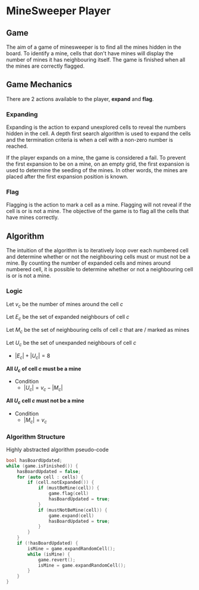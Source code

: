 # MineSweeper Player

## Game

The aim of a game of minesweeper is to find all the mines hidden in the board. To identify a mine, cells that don't have mines will display the number of mines it has neighbouring itself. The game is finished when all the mines are correctly flagged.

## Game Mechanics

There are 2 actions available to the player, **expand** and **flag**.

### Expanding

Expanding is the action to expand unexplored cells to reveal the numbers hidden in the cell. A depth first search algorithm is used to expand the cells and the termination criteria is when a cell with a non-zero number is reached.

If the player expands on a mine, the game is considered a fail. To prevent the first expansion to be on a mine, on an empty grid, the first expansion is used to determine the seeding of the mines. In other words, the mines are placed after the first expansion position is known.

### Flag

Flagging is the action to mark a cell as a mine. Flagging will not reveal if the cell is or is not a mine. The objective of the game is to flag all the cells that have mines correctly.

## Algorithm

The intuition of the algorithm is to iteratively loop over each numbered cell and determine whether or not the neighbouring cells must or must not be a mine. By counting the number of expanded cells and mines around numbered cell, it is possible to determine whether or not a neighbouring cell is or is not a mine.

### Logic

Let $v_c$ be the number of mines around the cell $c$

Let $E_c$ be the set of expanded neighbours of cell $c$

Let $M_c$ be the set of neighbouring cells of cell $c$ that are / marked as mines

Let $U_c$ be the set of unexpanded neighbours of cell $c$

-   $|E_c| + |U_c| = 8$

**All $U_c$ of cell $c$ must be a mine**

-   Condition
    -   $|U_c| = v_c - |M_c|$

**All $U_c$ cell $c$ must not be a mine**

-   Condition
    -   $|M_c| = v_c$

### Algorithm Structure

Highly abstracted algorithm pseudo-code

```cpp
bool hasBoardUpdated;
while (game.isFinished()) {
    hasBoardUpdated = false;
    for (auto cell : cells) {
        if (cell.notExpanded()) {
            if (mustBeMine(cell)) {
                game.flag(cell)
                hasBoardUpdated = true;
            }
            if (mustNotBeMine(cell)) {
                game.expand(cell)
                hasBoardUpdated = true;
            }
        }
    }
    if (!hasBoardUpdated) {
        isMine = game.expandRandomCell();
        while (isMine) {
            game.revert();
            isMine = game.expandRandomCell();
        }
    }
}
```
